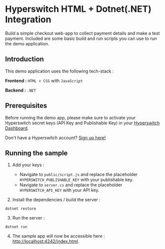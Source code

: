 # Hyperswitch HTML + Dotnet(.NET) Integration

Build a simple checkout web-app to collect payment details and make a test payment. Included are some basic build and run scripts you can use to run the demo application.

## Introduction

This demo application uses the following tech-stack :

**Frontend :** `HTML + CSS` with `JavaScript`

**Backend :** `.NET`  

## Prerequisites

Before running the demo app, please make sure to activate your Hyperswitch secret keys (API Key and Publishable Key) in your [Hyperswitch Dashboard](https://app.hyperswitch.io/developers). 

Don't have a Hyperswitch account? [Sign up here!](https://app.hyperswitch.io/register) 

## Running the sample

1. Add your keys :
    - Navigate to `public/script.js` and replace the placeholder `HYPERSWITCH_PUBLISHABLE_KEY` with your publishable key.
    - Navigate to `server.cs` and replace the placeholder `HYPERSWITCH_API_KEY` with your API key.

2. Install the dependencies / build the server :
~~~
dotnet restore
~~~

3. Run the server :
~~~
dotnet run
~~~

4. The sample app will now be accessible here : [http://localhost:4242/index.html](http://localhost:4242/index.html).
